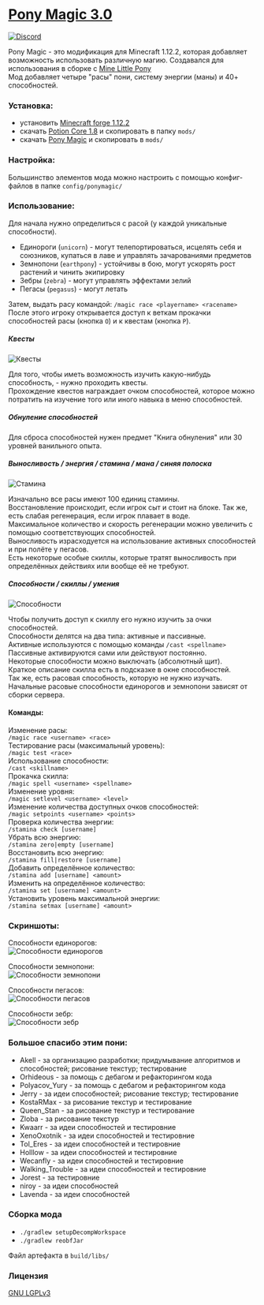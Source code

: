 # [Pony Magic 3.0](https://www.curseforge.com/minecraft/mc-mods/pony-magic/files)
[![Discord](https://img.shields.io/discord/479572843114528788?color=6A7EC2&logo=discord&logoColor=ffffff&style=flat-square)](https://discord.gg/d6cX4sa)

Pony Magic - это модификация для Minecraft 1.12.2, которая добавляет возможность использовать различную магию. Создавался для использования в сборке с [Mine Little Pony](https://github.com/MineLittlePony/MineLittlePony)  
Мод добавляет четыре "расы" пони, систему энергии (маны) и 40+ способностей. 

### Установка:
- установить [Minecraft forge 1.12.2](https://files.minecraftforge.net/net/minecraftforge/forge/index_1.12.2.html)
- скачать [Potion Core 1.8](https://www.curseforge.com/minecraft/mc-mods/potion-core/files/2736248) и скопировать в папку `mods/`
- скачать [Pony Magic](https://www.curseforge.com/minecraft/mc-mods/pony-magic/files) и скопировать в `mods/`  

### Настройка:  
Большинство элементов мода можно настроить с помощью конфиг-файлов в папке `config/ponymagic/`  

### Использование:  
Для начала нужно определиться с расой (у каждой уникальные способности).  
- Единороги (`unicorn`) - могут телепортироваться, исцелять себя и союзников, купаться в лаве и управлять зачарованиями предметов
- Земнопони (`earthpony`) - устойчивы в бою, могут ускорять рост растений и чинить экипировку 
- Зебры (`zebra`) - могут управлять эффектами зелий
- Пегасы (`pegasus`) - могут летать  

Затем, выдать расу командой: `/magic race <playername> <racename>`  
После этого игроку открывается доступ к веткам прокачки способностей расы (кнопка `O`) и к квестам (кнопка `P`).

##### Квесты  
![Квесты](img/quests.png)  

Для того, чтобы иметь возможность изучить какую-нибудь способность, - нужно проходить квесты.  
Прохождение квестов награждает очком способностей, которое можно потратить на изучение того или иного навыка в меню способностей.    

##### Обнуление способностей  
Для сброса способностей нужен предмет "Книга обнуления" или 30 уровней ванильного опыта.   

##### Выносливость / энергия / стамина / мана / синяя полоска
![Стамина](img/stamina.png)  

Изначально все расы имеют 100 единиц стамины.  
Восстановление происходит, если игрок сыт и стоит на блоке. Так же, есть слабая регенерация, если игрок плавает в воде.  
Максимальное количество и скорость регенерации можно увеличить с помощью соответствующих способностей.  
Выносливость израсходуется на использование активных способностей и при полёте у пегасов.  
Есть некоторые особые скиллы, которые тратят выносливость при определённых действиях или вообще её не требуют.  
##### Способности / скиллы / умения  
![Способности](img/unicorn.png)  

Чтобы получить доступ к скиллу его нужно изучить за очки способностей.  
Способности делятся на два типа: активные и пассивные.  
Активные используются с помощью команды `/cast <spellname>`  
Пассивные активируются сами или действуют постоянно.  
Некоторые способности можно выключать (абсолютный щит).  
Краткое описание скилла есть в подсказке в окне способностей.  
Так же, есть расовая способность, которую не нужно изучать.  
Начальные расовые способности единорогов и земнопони зависят от сборки сервера.  

#### Команды:  
Изменение расы:  
`/magic race <username> <race>`  
Тестирование расы (максимальный уровень):  
`/magic test <race>`  
Использование способности:  
`/cast <skillname>`  
Прокачка скилла:  
`/magic spell <username> <spellname>`  
Изменение уровня:  
`/magic setlevel <username> <level>`  
Изменение количества доступных очков способностей:  
`/magic setpoints <username> <points>`  
Проверка количества энергии:  
`/stamina check [username]`  
Убрать всю энергию:  
`/stamina zero|empty [username]`  
Восстановить всю энергию:  
`/stamina fill|restore [username]`  
Добавить определённое количество:  
`/stamina add [username] <amount>`  
Изменить на определённое количество:  
`/stamina set [username] <amount>`  
Установить уровень максимальной энергии:  
`/stamina setmax [username] <amount>`

### Скриншоты:  
Способности единорогов:  
![Способности единорогов](img/unicorn.png)  

Способности земнопони:  
![Способности земнопони](img/earthpony.png)  

Способности пегасов:  
![Способности пегасов](img/pegasus.png)
  
Способности зебр:  
![Способности зебр](img/zebra.png)

### Большое спасибо этим пони:
- Akell - за организацию разработки; придумывание алгоритмов и способностей; рисование текстур; тестирование
- Orhideous - за помощь с дебагом и рефакторингом кода
- Polyacov_Yury - за помощь с дебагом и рефакторингом кода
- Jerry - за идеи способностей; рисование текстур; тестирование
- KostaRMax - за рисование текстур и тестирование
- Queen_Stan - за рисование текстур и тестирование
- Zloba - за рисование текстур
- Kwaarr - за идеи способностей и тестировние
- XenoOxotnik - за идеи способностей и тестировние
- Tol_Eres - за идеи способностей и тестировние
- Holllow - за идеи способностей и тестировние
- Wecanfly - за идеи способностей и тестировние
- Walking_Trouble - за идеи способностей и тестировние
- Jorest - за тестировние
- niroy - за идеи способностей
- Lavenda - за идеи способностей

### Сборка мода
- `./gradlew setupDecompWorkspace`
- `./gradlew reobfJar`  

Файл артефакта в `build/libs/`

### Лицензия
[GNU LGPLv3](LICENSE.txt)